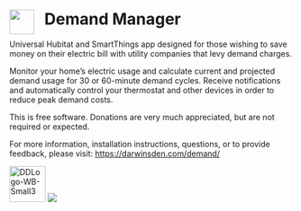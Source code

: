 # <img width="44" src ='https://user-images.githubusercontent.com/17802474/150605391-12721037-2a88-4c06-bf95-f515e9ec721d.png' align='left' style = 'padding-right: 15px'>Demand Manager

Universal Hubitat and SmartThings app designed for those wishing to save money on their electric bill with utility companies that levy demand charges.

Monitor your home’s electric usage and calculate current and projected demand usage for 30 or 60-minute demand cycles. Receive notifications and automatically control your thermostat and other devices in order to reduce peak demand costs.

This is free software. Donations are very much appreciated, but are not required or expected. 

For more information, installation instructions, questions, or to provide feedback, please visit: https://darwinsden.com/demand/

<img width="64" alt="DDLogo-WB-Small3" src="https://user-images.githubusercontent.com/17802474/150580048-afb796eb-d8e2-40f7-83f0-7b5c1783cd24.png"> <a href='https://www.paypal.com/paypalme/darwinsden'>
<img src='https://www.paypalobjects.com/en_US/i/btn/btn_donate_SM.gif'></a></div>
